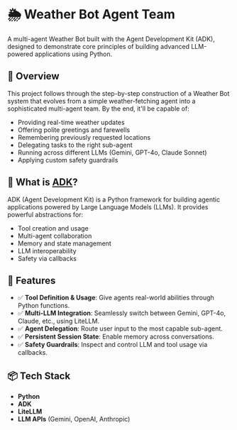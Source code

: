 # 🌦️ Weather Bot Agent Team

A multi-agent Weather Bot built with the Agent Development Kit (ADK), designed to demonstrate core principles of building advanced LLM-powered applications using Python.

## 🚀 Overview

This project follows through the step-by-step construction of a Weather Bot system that evolves from a simple weather-fetching agent into a sophisticated multi-agent team. By the end, it'll be capable of:
- Providing real-time weather updates
- Offering polite greetings and farewells
- Remembering previously requested locations
- Delegating tasks to the right sub-agent
- Running across different LLMs (Gemini, GPT-4o, Claude Sonnet)
- Applying custom safety guardrails

## 🧠 What is [ADK](https://google.github.io/adk-docs/get-started/)?

ADK (Agent Development Kit) is a Python framework for building agentic applications powered by Large Language Models (LLMs). It provides powerful abstractions for:
- Tool creation and usage
- Multi-agent collaboration
- Memory and state management
- LLM interoperability
- Safety via callbacks

## 🔧 Features

- ✅ **Tool Definition & Usage**: Give agents real-world abilities through Python functions.
- ✅ **Multi-LLM Integration**: Seamlessly switch between Gemini, GPT-4o, Claude, etc., using LiteLLM.
- ✅ **Agent Delegation**: Route user input to the most capable sub-agent.
- ✅ **Persistent Session State**: Enable memory across conversations.
- ✅ **Safety Guardrails**: Inspect and control LLM and tool usage via callbacks.

## 📦 Tech Stack

- **Python**
- **ADK**
- **LiteLLM**
- **LLM APIs** (Gemini, OpenAI, Anthropic)


